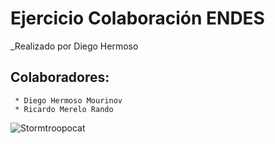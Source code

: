 
# Ejercicio Colaboración ENDES

_Realizado por Diego Hermoso

## Colaboradores:
	 * Diego Hermoso Mourinov
	 * Ricardo Merelo Rando

![Stormtroopocat](https://octodex.github.com/images/stormtroopocat.jpg "The Stormtroopocat")





